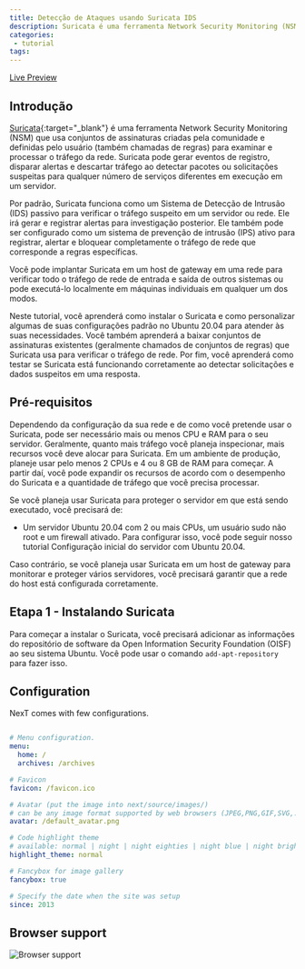 ```yaml
---
title: Detecção de Ataques usando Suricata IDS
description: Suricata é uma ferramenta Network Security Monitoring (NSM) que usa conjuntos de assinaturas criadas pela comunidade e definidas pelo usuário (também chamadas de regras) para examinar e processar o tráfego da rede.
categories:
 - tutorial
tags:
---
```


[Live Preview](http://simpleyyt.github.io/jekyll-theme-next/)

## Introdução

[Suricata](https://suricata.io/){:target="_blank"} é uma ferramenta Network Security Monitoring (NSM) que usa conjuntos de assinaturas criadas pela comunidade e definidas pelo usuário (também chamadas de regras) para examinar e processar o tráfego da rede. Suricata pode gerar eventos de registro, disparar alertas e descartar tráfego ao detectar pacotes ou solicitações suspeitas para qualquer número de serviços diferentes em execução em um servidor.

Por padrão, Suricata funciona como um Sistema de Detecção de Intrusão (IDS) passivo para verificar o tráfego suspeito em um servidor ou rede. Ele irá gerar e registrar alertas para investigação posterior. Ele também pode ser configurado como um sistema de prevenção de intrusão (IPS) ativo para registrar, alertar e bloquear completamente o tráfego de rede que corresponde a regras específicas.

Você pode implantar Suricata em um host de gateway em uma rede para verificar todo o tráfego de rede de entrada e saída de outros sistemas ou pode executá-lo localmente em máquinas individuais em qualquer um dos modos.

Neste tutorial, você aprenderá como instalar o Suricata e como personalizar algumas de suas configurações padrão no Ubuntu 20.04 para atender às suas necessidades. Você também aprenderá a baixar conjuntos de assinaturas existentes (geralmente chamados de conjuntos de regras) que Suricata usa para verificar o tráfego de rede. Por fim, você aprenderá como testar se Suricata está funcionando corretamente ao detectar solicitações e dados suspeitos em uma resposta.

## Pré-requisitos

Dependendo da configuração da sua rede e de como você pretende usar o Suricata, pode ser necessário mais ou menos CPU e RAM para o seu servidor. Geralmente, quanto mais tráfego você planeja inspecionar, mais recursos você deve alocar para Suricata. Em um ambiente de produção, planeje usar pelo menos 2 CPUs e 4 ou 8 GB de RAM para começar. A partir daí, você pode expandir os recursos de acordo com o desempenho do Suricata e a quantidade de tráfego que você precisa processar.

Se você planeja usar Suricata para proteger o servidor em que está sendo executado, você precisará de:

- Um servidor Ubuntu 20.04 com 2 ou mais CPUs, um usuário sudo não root e um firewall ativado. Para configurar isso, você pode seguir nosso tutorial Configuração inicial do servidor com Ubuntu 20.04.

Caso contrário, se você planeja usar Suricata em um host de gateway para monitorar e proteger vários servidores, você precisará garantir que a rede do host está configurada corretamente.

## Etapa 1 - Instalando Suricata

Para começar a instalar o Suricata, você precisará adicionar as informações do repositório de software da Open Information Security Foundation (OISF) ao seu sistema Ubuntu. Você pode usar o comando `add-apt-repository` para fazer isso.
## Configuration

NexT comes with few configurations.

```yml

# Menu configuration.
menu:
  home: /
  archives: /archives

# Favicon
favicon: /favicon.ico

# Avatar (put the image into next/source/images/)
# can be any image format supported by web browsers (JPEG,PNG,GIF,SVG,..)
avatar: /default_avatar.png

# Code highlight theme
# available: normal | night | night eighties | night blue | night bright
highlight_theme: normal

# Fancybox for image gallery
fancybox: true

# Specify the date when the site was setup
since: 2013

```

## Browser support

![Browser support](http://iissnan.com/nexus/next/browser-support.png)